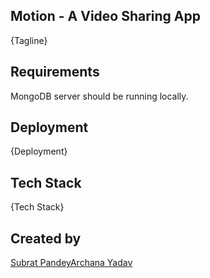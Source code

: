 ## Motion - A Video Sharing App

{Tagline}

## Requirements

MongoDB server should be running locally.

## Deployment

{Deployment}

## Tech Stack

{Tech Stack}

## Created by
[Subrat Pandey](https://github.com/32bitdev)[Archana Yadav](https://github.com/archanay1203)
